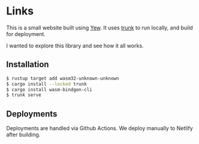 # Links

This is a small website built using [Yew](https://yew.rs/).
It uses [trunk](https://trunkrs.dev/) to run locally, and build for deployment.

I wanted to explore this library and see how it all works.


## Installation

```bash
$ rustup target add wasm32-unknown-unknown
$ cargo install --locked trunk
$ cargo install wasm-bindgen-cli
$ trunk serve
```

## Deployments

Deployments are handled via Github Actions.
We deploy manually to Netlify after building.
